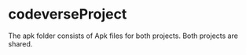 ﻿# codeverseProject
The apk folder consists of Apk files for both projects.
Both projects are shared.
